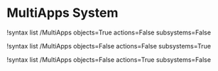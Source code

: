 <!-- MOOSE Documentation Stub: Remove this when content is added. -->


# MultiApps System

!syntax list /MultiApps objects=True actions=False subsystems=False

!syntax list /MultiApps objects=False actions=False subsystems=True

!syntax list /MultiApps objects=False actions=True subsystems=False

